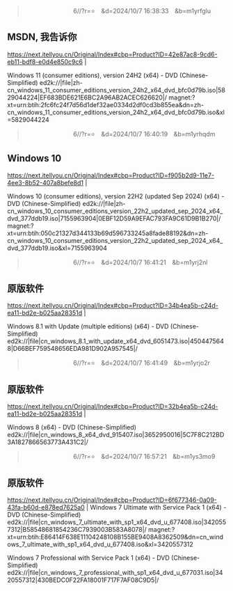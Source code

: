 
>　　　　　　　　6//?r=⭐　&d=2024/10/7 16:38:33　&b=m1yrfglu
## MSDN, 我告诉你
https://next.itellyou.cn/Original/Index#cbp=Product?ID=42e87ac8-9cd6-eb11-bdf8-e0d4e850c9c6
|

Windows 11 (consumer editions), version 24H2 (x64) - DVD (Chinese-Simplified)
ed2k://|file|zh-cn_windows_11_consumer_editions_version_24h2_x64_dvd_bfc0d79b.iso|5829044224|EF683BDE621E6BC2A96AB2ACEC626620|/
magnet:?xt=urn:btih:2fc6fc24f7d56d1def32ae0334d2df0cd3b855ea&dn=zh-cn_windows_11_consumer_editions_version_24h2_x64_dvd_bfc0d79b.iso&xl=5829044224

>　　　　　　　　6//?r=⭐　&d=2024/10/7 16:40:19　&b=m1yrhqdm
## Windows 10
https://next.itellyou.cn/Original/Index#cbp=Product?ID=f905b2d9-11e7-4ee3-8b52-407a8befe8d1
|

Windows 10 (consumer editions), version 22H2 (updated Sep 2024) (x64) - DVD (Chinese-Simplified)
ed2k://|file|zh-cn_windows_10_consumer_editions_version_22h2_updated_sep_2024_x64_dvd_377ddb19.iso|7155963904|0EBF12D59A9EFAC793FA9C61D9B1B270|/
magnet:?xt=urn:btih:050c21327d344133b69d596733245a8fade88192&dn=zh-cn_windows_10_consumer_editions_version_22h2_updated_sep_2024_x64_dvd_377ddb19.iso&xl=7155963904

>　　　　　　　　6//?r=⭐　&d=2024/10/7 16:41:21　&b=m1yrj2nl
## 原版软件
https://next.itellyou.cn/Original/Index#cbp=Product?ID=34b4ea5b-c24d-ea11-bd2e-b025aa28351d
|

Windows 8.1 with Update (multiple editions) (x64) - DVD (Chinese-Simplified)
ed2k://|file|cn_windows_8.1_with_update_x64_dvd_6051473.iso|4504475648|D66BEF759548656EDA981D902A957545|/

>　　　　　　　　6//?r=⭐　&d=2024/10/7 16:41:49　&b=m1yrjo2r
## 原版软件
https://next.itellyou.cn/Original/Index#cbp=Product?ID=32b4ea5b-c24d-ea11-bd2e-b025aa28351d
|

Windows 8 (x64) - DVD (Chinese-Simplified)
ed2k://|file|cn_windows_8_x64_dvd_915407.iso|3652950016|5C7F8C212BD3A1827866563773A431C2|/

>　　　　　　　　6//?r=⭐　&d=2024/10/7 16:57:21　&b=m1ys3mo9
## 原版软件
https://next.itellyou.cn/Original/Index#cbp=Product?ID=6f677346-0a09-43fa-b60d-e878ed7625a0
|
Windows 7 Ultimate with Service Pack 1 (x64) - DVD (Chinese-Simplified)
ed2k://|file|cn_windows_7_ultimate_with_sp1_x64_dvd_u_677408.iso|3420557312|B58548681854236C7939003B583A8078|/
magnet:?xt=urn:btih:E86414F638E11104248108B155BE9408A8362509&dn=cn_windows_7_ultimate_with_sp1_x64_dvd_u_677408.iso&xl=3420557312

Windows 7 Professional with Service Pack 1 (x64) - DVD (Chinese-Simplified)
ed2k://|file|cn_windows_7_professional_with_sp1_x64_dvd_u_677031.iso|3420557312|430BEDC0F22FA18001F717F7AF08C9D5|/
